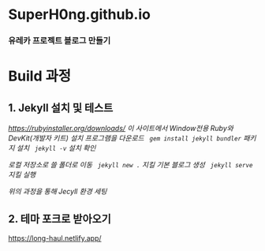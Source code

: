 # SuperH0ng.github.io

### 유레카 프로젝트 블로그 만들기

# Build 과정

## 1. Jekyll 설치 및 테스트
_https://rubyinstaller.org/downloads/ 이 사이트에서 Window전용 Ruby와 DevKit(개발자 키트) 설치 프로그램을 다운로드_
_` gem install jekyll bundler` 패키지 설치_
_` jekyll -v`  설치 확인_

_로컬 저장소로 쓸 폴더로 이동_
_` jekyll new .` 지킬 기본 블로그 생성_ 
_` jekyll serve` 지킬 실행_  

_위의 과정을 통해 Jecyll 환경 세팅_

## 2. 테마 포크로 받아오기
https://long-haul.netlify.app/ 
